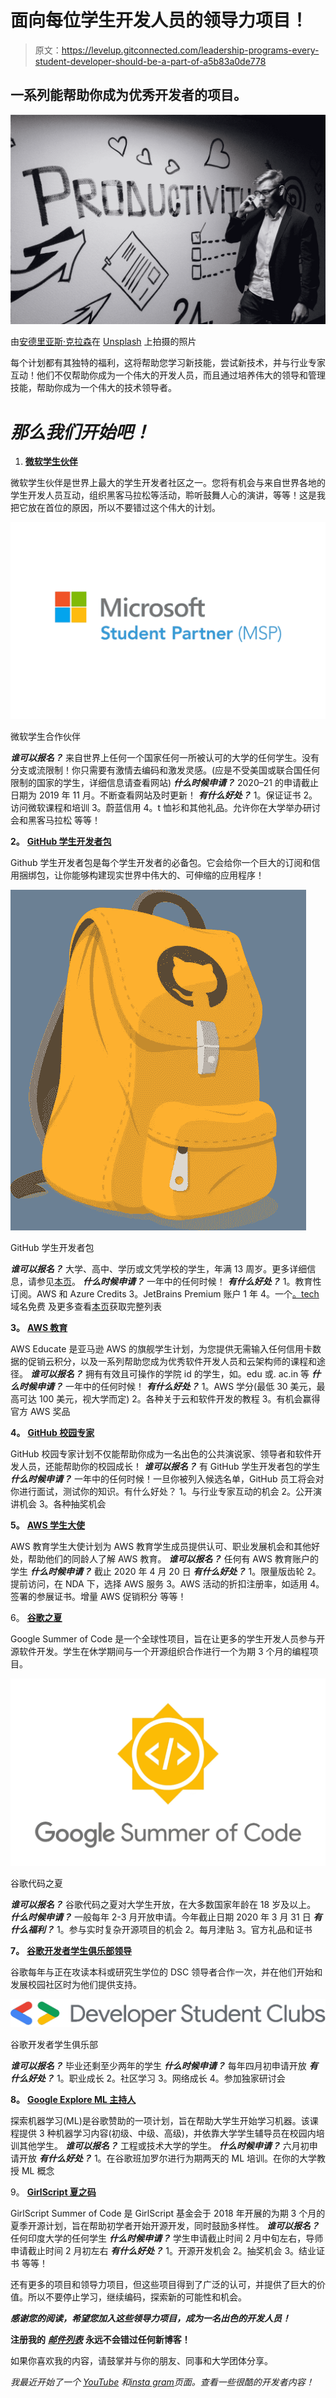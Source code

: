 # 面向每位学生开发人员的领导力项目！

> 原文：<https://levelup.gitconnected.com/leadership-programs-every-student-developer-should-be-a-part-of-a5b83a0de778>

## 一系列能帮助你成为优秀开发者的项目。

![](img/f3705f877114e00a375fa5c3e6fc7859.png)

由[安德里亚斯·克拉森](https://unsplash.com/@schmaendels?utm_source=unsplash&utm_medium=referral&utm_content=creditCopyText)在 [Unsplash](https://unsplash.com/s/photos/leadership?utm_source=unsplash&utm_medium=referral&utm_content=creditCopyText) 上拍摄的照片

每个计划都有其独特的福利，这将帮助您学习新技能，尝试新技术，并与行业专家互动！他们不仅帮助你成为一个伟大的开发人员，而且通过培养伟大的领导和管理技能，帮助你成为一个伟大的技术领导者。

# ***那么我们开始吧！***

1.  [**微软学生伙伴**](https://studentpartners.microsoft.com/en-us)

微软学生伙伴是世界上最大的学生开发者社区之一。您将有机会与来自世界各地的学生开发人员互动，组织黑客马拉松等活动，聆听鼓舞人心的演讲，等等！这是我把它放在首位的原因，所以不要错过这个伟大的计划。

![](img/f48a28d76c7cbda7c1d0cd20986bbf0c.png)

微软学生合作伙伴

***谁可以报名？***
来自世界上任何一个国家任何一所被认可的大学的任何学生。没有分支或流限制！你只需要有激情去编码和激发灵感。(应是不受美国或联合国任何限制的国家的学生，详细信息请查看网站)
***什么时候申请？***
2020–21 的申请截止日期为 2019 年 11 月。不断查看网站及时更新！
***有什么好处？***
1。保证证书
2。访问微软课程和培训
3。蔚蓝信用
4。t 恤衫和其他礼品。允许你在大学举办研讨会和黑客马拉松
等等！

**2。** [**GitHub 学生开发者包**](https://education.github.com/pack)

Github 学生开发者包是每个学生开发者的必备包。它会给你一个巨大的订阅和信用捆绑包，让你能够构建现实世界中伟大的、可伸缩的应用程序！

![](img/156dc601ab0dd45b4bb885becfb907c9.png)

GitHub 学生开发者包

***谁可以报名？***
大学、高中、学历或文凭学校的学生，年满 13 周岁。更多详细信息，请参见[本页](https://help.github.com/en/github/teaching-and-learning-with-github-education/applying-for-a-student-developer-pack)。
***什么时候申请？***
一年中的任何时候！
***有什么好处？***
1。教育性订阅。AWS 和 Azure Credits
3。JetBrains Premium 账户 1 年
4。一个[。tech](https://get.tech/) 域名免费
及更多查看[本页](https://education.github.com/pack)获取完整列表

**3。** [**AWS 教育**](https://aws.amazon.com/education/awseducate/)

AWS Educate 是亚马逊 AWS 的旗舰学生计划，为您提供无需输入任何信用卡数据的促销云积分，以及一系列帮助您成为优秀软件开发人员和云架构师的课程和途径。
***谁可以报名？***
拥有有效且可操作的学院 id 的学生，如。edu 或. ac.in 等
***什么时候申请？***
一年中的任何时候！
***有什么好处？***
1。AWS 学分(最低 30 美元，最高可达 100 美元，视大学而定)
2。各种关于云和软件开发的教程
3。有机会赢得官方 AWS 奖品

**4。** [**GitHub 校园专家**](https://education.github.com/students/experts)

GitHub 校园专家计划不仅能帮助你成为一名出色的公共演说家、领导者和软件开发人员，还能帮助你的校园成长！
***谁可以报名？***
有 GitHub 学生开发者包的学生
***什么时候申请？***
一年中的任何时候！一旦你被列入候选名单，GitHub 员工将会对你进行面试，测试你的知识。有什么好处？
1。与行业专家互动的机会
2。公开演讲机会
3。各种抽奖机会

**5。** [**AWS 学生大使**](https://aws.amazon.com/education/awseducate/student-ambassador-program/)

AWS 教育学生大使计划为 AWS 教育学生成员提供认可、职业发展机会和其他好处，帮助他们的同龄人了解 AWS 教育。
***谁可以报名？***
任何有 AWS 教育账户的学生
***什么时候申请？***
截止 2020 年 4 月 20 日
***有什么好处？***
1。限量版齿轮
2。提前访问，在 NDA 下，选择 AWS 服务
3。AWS 活动的折扣注册率，如适用
4。签署的参展证书。增量 AWS 促销积分
等等！

6。 [**谷歌之夏**](https://summerofcode.withgoogle.com/)

Google Summer of Code 是一个全球性项目，旨在让更多的学生开发人员参与开源软件开发。学生在休学期间与一个开源组织合作进行一个为期 3 个月的编程项目。

![](img/c74fd1ee38cfe0a5b0f2c636c9a52026.png)

谷歌代码之夏

***谁可以报名？***
谷歌代码之夏对大学生开放，在大多数国家年龄在 18 岁及以上。
***什么时候申请？***
一般每年 2-3 月开放申请。今年截止日期 2020 年 3 月 31 日
***有什么福利？***
1。参与实时复杂开源项目的机会
2。每月津贴
3。官方礼品和证书

**7。** [**谷歌开发者学生俱乐部领导**](https://developers.google.com/community/dsc/leads)

谷歌每年与正在攻读本科或研究生学位的 DSC 领导者合作一次，并在他们开始和发展校园社区时为他们提供支持。

![](img/661ea024f722122ee14c5025569d7407.png)

谷歌开发者学生俱乐部

***谁可以报名？***
毕业还剩至少两年的学生
***什么时候申请？***
每年四月初申请开放
***有什么好处？***
1。职业成长
2。社区学习
3。网络成长
4。参加独家研讨会

**8。** [**Google Explore ML 主持人**](https://events.withgoogle.com/explore-ml-in/)

探索机器学习(ML)是谷歌赞助的一项计划，旨在帮助大学生开始学习机器。该课程提供 3 种机器学习内容(初级、中级、高级)，并依靠大学学生辅导员在校园内培训其他学生。
***谁可以报名？***
工程或技术大学的学生。
***什么时候申请？***
六月初申请开放
***有什么好处？***
1。在谷歌班加罗尔进行为期两天的 ML 培训。在你的大学教授 ML 概念

9。 [**GirlScript 夏之码**](https://www.gssoc.tech/)

GirlScript Summer of Code 是 GirlScript 基金会于 2018 年开展的为期 3 个月的夏季开源计划，旨在帮助初学者开始开源开发，同时鼓励多样性。
***谁可以报名？***
任何印度大学的任何学生
***什么时候申请？***
学生申请截止时间 2 月中旬左右，导师申请截止时间 2 月初左右
***有什么好处？***
1。开源开发机会
2。抽奖机会
3。结业证书
等等！

还有更多的项目和领导力项目，但这些项目得到了广泛的认可，并提供了巨大的价值。所以不要停止学习，继续编码，探索新的可能性和机会。

***感谢您的阅读，希望您加入这些领导力项目，成为一名出色的开发人员！***

**注册我的** [***邮件列表***](https://bit.ly/hrishiTech_mailingList) **永远不会错过任何新博客！**

如果你喜欢我的内容，请鼓掌并与你的朋友、同事和大学团体分享。

*我最近开始了一个* [*YouTube*](https://www.youtube.com/channel/UCGOSH5uwtYdr7398M4JIwQQ) *和*[*insta gram*](https://www.instagram.com/hrishi.tech/)*页面。查看一些很酷的开发者内容！*